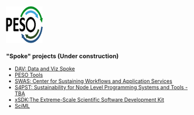 <a href="https://pesoproject.org"><img src="PESO-Logo.png" alt="PESO Logo" style="width:100px;height:100px;"></a>

### "Spoke" projects (Under construction)

- [DAV: Data and Viz Spoke]()
- [PESO Tools]()
- [SWAS: Center for Sustaining Workflows and Application Services](https://swas.center/)
- [S4PST: Sustainability for Node Level Programming Systems and Tools - TBA]()
- [xSDK:The Extreme-Scale Scientific Software Development Kit](https://xsdk.info)
- [SciML]()
